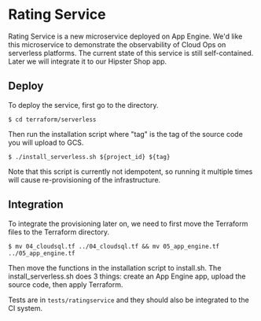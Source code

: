 # Rating Service

Rating Service is a new microservice deployed on App Engine. We'd like this microservice to demonstrate the observability of Cloud Ops on serverless platforms.
The current state of this service is still self-contained. Later we will integrate it to our Hipster Shop app.

## Deploy

To deploy the service, first go to the directory.
```
$ cd terraform/serverless
```

Then run the installation script where "tag" is the tag of the source code you will upload to GCS.

```
$ ./install_serverless.sh ${project_id} ${tag}
```

Note that this script is currently not idempotent, so running it multiple times will cause re-provisioning of the infrastructure.

## Integration

To integrate the provisioning later on, we need to first move the Terraform files to the Terraform directory.
```
$ mv 04_cloudsql.tf ../04_cloudsql.tf && mv 05_app_engine.tf ../05_app_engine.tf
```

Then move the functions in the installation script to install.sh. The install_serverless.sh does 3 things: create an App Engine app, upload the source code, then apply Terraform.

Tests are in `tests/ratingservice` and they should also be integrated to the CI system.
